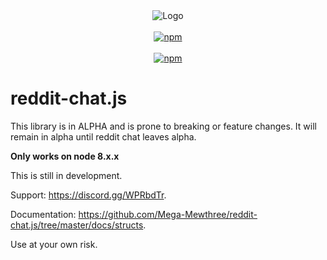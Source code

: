 <div align="center">
  <div>
    <img src="https://media.discordapp.net/attachments/444699521398865943/482794739611992064/reddit-chat-js-logo-256px.png" alt="Logo">
  </div>
  <br>
  <div>
    <a href="https://www.npmjs.com/package/reddit-chat.js"><img src="https://img.shields.io/npm/dt/reddit-chat.js.svg" alt="npm"></a>
  </div>
  <br>
  <div>
    <a href="https://nodei.co/npm/reddit-chat.js/"><img src="https://nodei.co/npm/reddit-chat.js.png" alt="npm"></a>
  </div>
</div>

# reddit-chat.js

This library is in ALPHA and is prone to breaking or feature changes. It will remain in alpha until reddit chat leaves alpha.

**Only works on node 8.x.x**

This is still in development.

Support: https://discord.gg/WPRbdTr.

Documentation: https://github.com/Mega-Mewthree/reddit-chat.js/tree/master/docs/structs.

Use at your own risk.
